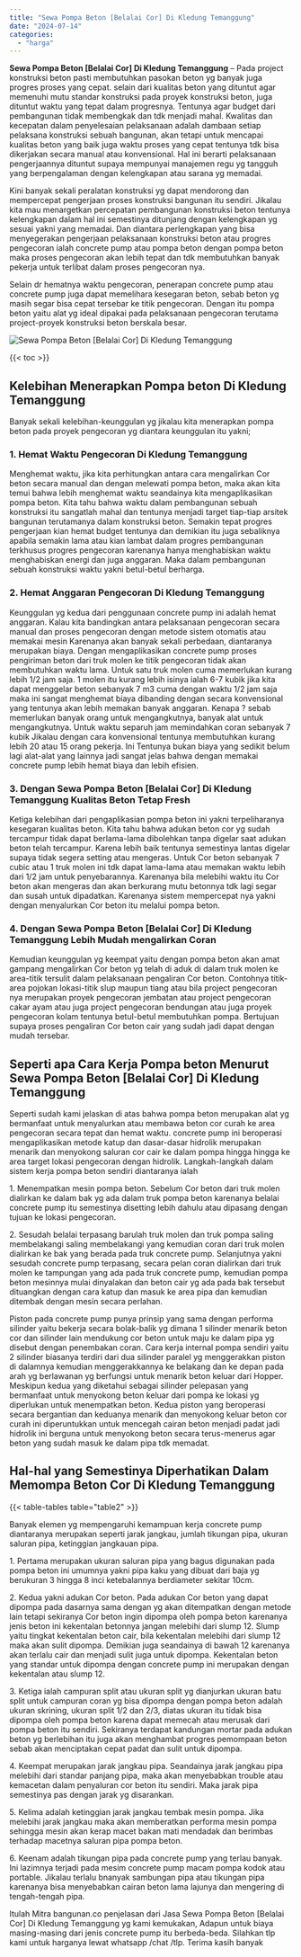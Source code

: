 ```yaml
---
title: "Sewa Pompa Beton [Belalai Cor] Di Kledung Temanggung"
date: "2024-07-14"
categories: 
  - "harga"
---
```


**Sewa Pompa Beton \[Belalai Cor\] Di Kledung Temanggung** – Pada project konstruksi beton pasti membutuhkan pasokan beton yg banyak juga progres proses yang cepat. selain dari kualitas beton yang dituntut agar memenuhi mutu standar konstruksi pada proyek konstruksi beton, juga dituntut waktu yang tepat dalam progresnya. Tentunya agar budget dari pembangunan tidak membengkak dan tdk menjadi mahal. Kwalitas dan kecepatan dalam penyelesaian pelaksanaan adalah dambaan setiap pelaksana konstruksi sebuah bangunan, akan tetapi untuk mencapai kualitas beton yang baik juga waktu proses yang cepat tentunya tdk bisa dikerjakan secara manual atau konvensional. Hal ini berarti pelaksanaan pengerjaannya dituntut supaya mempunyai manajemen regu yg tangguh yang berpengalaman dengan kelengkapan atau sarana yg memadai.

Kini banyak sekali peralatan konstruksi yg dapat mendorong dan mempercepat pengerjaan proses konstruksi bangunan itu sendiri. Jikalau kita mau menargetkan percepatan pembangunan konstruksi beton tentunya kelengkapan dalam hal ini semestinya ditunjang dengan kelengkapan yg sesuai yakni yang memadai. Dan diantara perlengkapan yang bisa menyegerakan pengerjaan pelaksanaan konstruksi beton atau progres pengecoran ialah concrete pump atau pompa beton dengan pompa beton maka proses pengecoran akan lebih tepat dan tdk membutuhkan banyak pekerja untuk terlibat dalam proses pengecoran nya.

Selain dr hematnya waktu pengecoran, penerapan concrete pump atau concrete pump juga dapat memelihara kesegaran beton, sebab beton yg masih segar bisa cepat tersebar ke titik pengecoran. Dengan itu pompa beton yaitu alat yg ideal dipakai pada pelaksanaan pengecoran terutama project-proyek konstruksi beton berskala besar.

![Sewa Pompa Beton [Belalai Cor] Di Kledung Temanggung](/images/sewa-concrete-pump-36.png)

{{< toc >}}

## Kelebihan Menerapkan Pompa beton Di Kledung Temanggung

Banyak sekali kelebihan-keunggulan yg jikalau kita menerapkan pompa beton pada proyek pengecoran yg diantara keunggulan itu yakni;

### 1\. Hemat Waktu Pengecoran Di Kledung Temanggung

Menghemat waktu, jika kita perhitungkan antara cara mengalirkan Cor beton secara manual dan dengan melewati pompa beton, maka akan kita temui bahwa lebih menghemat waktu seandainya kita mengaplikasikan pompa beton. Kita tahu bahwa waktu dalam pembangunan sebuah konstruksi itu sangatlah mahal dan tentunya menjadi target tiap-tiap arsitek bangunan terutamanya dalam konstruksi beton. Semakin tepat progres pengerjaan kian hemat budget tentunya dan demikian itu juga sebaliknya apabila semakin lama atau kian lambat dalam progres pembangunan terkhusus progres pengecoran karenanya hanya menghabiskan waktu menghabiskan energi dan juga anggaran. Maka dalam pembangunan sebuah konstruksi waktu yakni betul-betul berharga.

### 2\. Hemat Anggaran Pengecoran Di Kledung Temanggung

Keunggulan yg kedua dari penggunaan concrete pump ini adalah hemat anggaran. Kalau kita bandingkan antara pelaksanaan pengecoran secara manual dan proses pengecoran dengan metode sistem otomatis atau memakai mesin Karenanya akan banyak sekali perbedaan, diantaranya merupakan biaya. Dengan mengaplikasikan concrete pump proses pengiriman beton dari truk molen ke titik pengecoran tidak akan membutuhkan waktu lama. Untuk satu truk molen cuma memerlukan kurang lebih 1/2 jam saja. 1 molen itu kurang lebih isinya ialah 6-7 kubik jika kita dapat menggelar beton sebanyak 7 m3 cuma dengan waktu 1/2 jam saja maka ini sangat menghemat biaya dibanding dengan secara konvensional yang tentunya akan lebih memakan banyak anggaran. Kenapa ? sebab memerlukan banyak orang untuk mengangkutnya, banyak alat untuk mengangkutnya. Untuk waktu separuh jam memindahkan coran sebanyak 7 kubik Jikalau dengan cara konvensional tentunya membutuhkan kurang lebih 20 atau 15 orang pekerja. Ini Tentunya bukan biaya yang sedikit belum lagi alat-alat yang lainnya jadi sangat jelas bahwa dengan memakai concrete pump lebih hemat biaya dan lebih efisien.

### 3\. Dengan Sewa Pompa Beton \[Belalai Cor\] Di Kledung Temanggung Kualitas Beton Tetap Fresh

Ketiga kelebihan dari pengaplikasian pompa beton ini yakni terpeliharanya kesegaran kualitas beton. Kita tahu bahwa adukan beton cor yg sudah tercampur tidak dapat berlama-lama dibolehkan tanpa digelar saat adukan beton telah tercampur. Karena lebih baik tentunya semestinya lantas digelar supaya tidak segera setting atau mengeras. Untuk Cor beton sebanyak 7 cubic atau 1 truk molen ini tdk dapat lama-lama atau memakan waktu lebih dari 1/2 jam untuk penyebarannya. Karenanya bila melebihi waktu itu Cor beton akan mengeras dan akan berkurang mutu betonnya tdk lagi segar dan susah untuk dipadatkan. Karenanya sistem mempercepat nya yakni dengan menyalurkan Cor beton itu melalui pompa beton.

### 4\. Dengan Sewa Pompa Beton \[Belalai Cor\] Di Kledung Temanggung Lebih Mudah mengalirkan Coran

Kemudian keunggulan yg keempat yaitu dengan pompa beton akan amat gampang mengalirkan Cor beton yg telah di aduk di dalam truk molen ke area-titik tersulit dalam pelaksanaan pengaliran Cor beton. Contohnya titik-area pojokan lokasi-titik slup maupun tiang atau bila project pengecoran nya merupakan proyek pengecoran jembatan atau project pengecoran cakar ayam atau juga project pengecoran bendungan atau juga proyek pengecoran kolam tentunya betul-betul membutuhkan pompa. Bertujuan supaya proses pengaliran Cor beton cair yang sudah jadi dapat dengan mudah tersebar.

## Seperti apa Cara Kerja Pompa beton Menurut Sewa Pompa Beton \[Belalai Cor\] Di Kledung Temanggung

Seperti sudah kami jelaskan di atas bahwa pompa beton merupakan alat yg bermanfaat untuk menyalurkan atau membawa beton cor curah ke area pengecoran secara tepat dan hemat waktu. concrete pump ini beroperasi mengaplikasikan metode katup dan dasar-dasar hidrolik merupakan menarik dan menyokong saluran cor cair ke dalam pompa hingga hingga ke area target lokasi pengecoran dengan hidrolik. Langkah-langkah dalam sistem kerja pompa beton sendiri diantaranya ialah

1\. Menempatkan mesin pompa beton. Sebelum Cor beton dari truk molen dialirkan ke dalam bak yg ada dalam truk pompa beton karenanya belalai concrete pump itu semestinya disetting lebih dahulu atau dipasang dengan tujuan ke lokasi pengecoran.

2\. Sesudah belalai terpasang barulah truk molen dan truk pompa saling membelakangi saling membelakangi yang kemudian coran dari truk molen dialirkan ke bak yang berada pada truk concrete pump. Selanjutnya yakni sesudah concrete pump terpasang, secara pelan coran dialirkan dari truk molen ke tampungan yang ada pada truk concrete pump, kemudian pompa beton mesinnya mulai dinyalakan dan beton cair yg ada pada bak tersebut dituangkan dengan cara katup dan masuk ke area pipa dan kemudian ditembak dengan mesin secara perlahan.

Piston pada concrete pump punya prinsip yang sama dengan performa silinder yaitu bekerja secara bolak-balik yg dimana 1 silinder menarik beton cor dan silinder lain mendukung cor beton untuk maju ke dalam pipa yg disebut dengan penembakan coran. Cara kerja internal pompa sendiri yaitu 2 silinder biasanya terdiri dari dua silinder paralel yg menggerakkan piston di dalamnya kemudian menggerakkannya ke belakang dan ke depan pada arah yg berlawanan yg berfungsi untuk menarik beton keluar dari Hopper. Meskipun kedua yang diketahui sebagai silinder pelepasan yang bermanfaat untuk menyokong beton keluar dari pompa ke lokasi yg diperlukan untuk menempatkan beton. Kedua piston yang beroperasi secara bergantian dan keduanya menarik dan menyokong keluar beton cor curah ini diperuntukkan untuk mencegah cairan beton menjadi padat jadi hidrolik ini berguna untuk menyokong beton secara terus-menerus agar beton yang sudah masuk ke dalam pipa tdk memadat.

## Hal-hal yang Semestinya Diperhatikan Dalam Memompa Beton Cor Di Kledung Temanggung

{{< table-tables table="table2" >}}

Banyak elemen yg mempengaruhi kemampuan kerja concrete pump diantaranya merupakan seperti jarak jangkau, jumlah tikungan pipa, ukuran saluran pipa, ketinggian jangkauan pipa.

1\. Pertama merupakan ukuran saluran pipa yang bagus digunakan pada pompa beton ini umumnya yakni pipa kaku yang dibuat dari baja yg berukuran 3 hingga 8 inci ketebalannya berdiameter sekitar 10cm.

2\. Kedua yakni adukan Cor beton. Pada adukan Cor beton yang dapat dipompa pada dasarnya sama dengan yg akan ditempatkan dengan metode lain tetapi sekiranya Cor beton ingin dipompa oleh pompa beton karenanya jenis beton ini kekentalan betonnya jangan melebihi dari slump 12. Slump yaitu tingkat kekentalan beton cair, bila kekentalan melebihi dari slump 12 maka akan sulit dipompa. Demikian juga seandainya di bawah 12 karenanya akan terlalu cair dan menjadi sulit juga untuk dipompa. Kekentalan beton yang standar untuk dipompa dengan concrete pump ini merupakan dengan kekentalan atau slump 12.

3\. Ketiga ialah campuran split atau ukuran split yg dianjurkan ukuran batu split untuk campuran coran yg bisa dipompa dengan pompa beton adalah ukuran skrining, ukuran split 1/2 dan 2/3, diatas ukuran itu tidak bisa dipompa oleh pompa beton karena dapat memecah atau merusak dari pompa beton itu sendiri. Sekiranya terdapat kandungan mortar pada adukan beton yg berlebihan itu juga akan menghambat progres pemompaan beton sebab akan menciptakan cepat padat dan sulit untuk dipompa.

4\. Keempat merupakan jarak jangkau pipa. Seandainya jarak jangkau pipa melebihi dari standar panjang pipa, maka akan menyebabkan trouble atau kemacetan dalam penyaluran cor beton itu sendiri. Maka jarak pipa semestinya pas dengan jarak yg disarankan.

5\. Kelima adalah ketinggian jarak jangkau tembak mesin pompa. Jika melebihi jarak jangkau maka akan memberatkan performa mesin pompa sehingga mesin akan kerap macet bakan mati mendadak dan berimbas terhadap macetnya saluran pipa pompa beton.

6\. Keenam adalah tikungan pipa pada concrete pump yang terlau banyak. Ini lazimnya terjadi pada mesim concrete pump macam pompa kodok atau portable. Jikalau terlalu bnanyak sambungan pipa atau tikungan pipa karenanya bisa menyebabkan cairan beton lama lajunya dan mengering di tengah-tengah pipa.

Itulah Mitra bangunan.co penjelasan dari Jasa Sewa Pompa Beton \[Belalai Cor\] Di Kledung Temanggung yg kami kemukakan, Adapun untuk biaya masing-masing dari jenis concrete pump itu berbeda-beda. Silahkan tlp kami untuk harganya lewat whatsapp /chat /tlp. Terima kasih banyak

